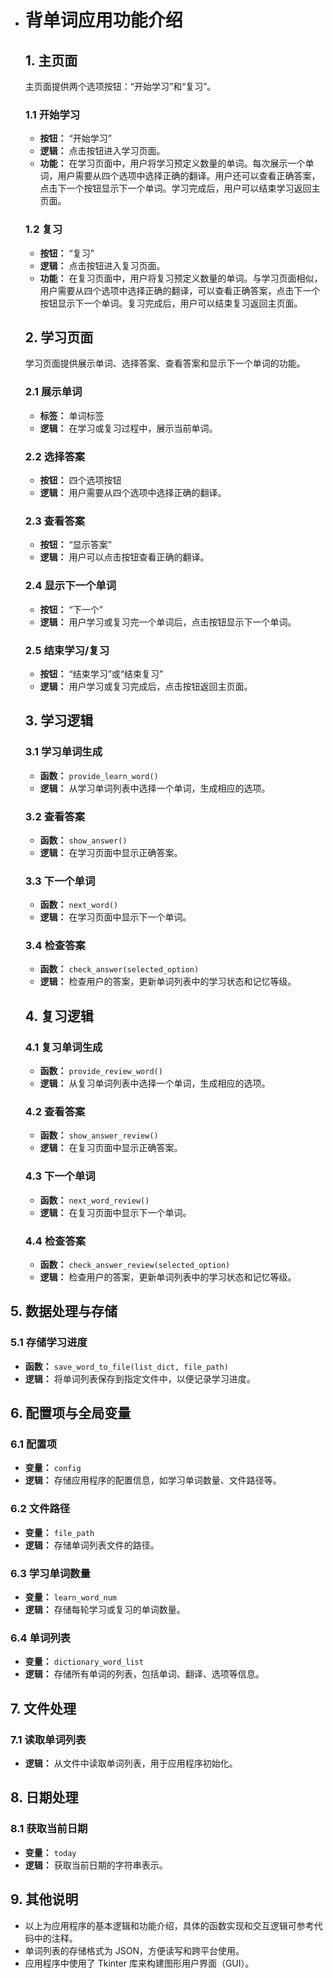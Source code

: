 - # 背单词应用功能介绍

  ## 1. 主页面

  主页面提供两个选项按钮：“开始学习”和“复习”。

  ### 1.1 开始学习

  - **按钮：** “开始学习”
  - **逻辑：** 点击按钮进入学习页面。
  - **功能：** 在学习页面中，用户将学习预定义数量的单词。每次展示一个单词，用户需要从四个选项中选择正确的翻译。用户还可以查看正确答案，点击下一个按钮显示下一个单词。学习完成后，用户可以结束学习返回主页面。

  ### 1.2 复习

  - **按钮：** “复习”
  - **逻辑：** 点击按钮进入复习页面。
  - **功能：** 在复习页面中，用户将复习预定义数量的单词。与学习页面相似，用户需要从四个选项中选择正确的翻译，可以查看正确答案，点击下一个按钮显示下一个单词。复习完成后，用户可以结束复习返回主页面。

  ## 2. 学习页面

  学习页面提供展示单词、选择答案、查看答案和显示下一个单词的功能。

  ### 2.1 展示单词

  - **标签：** 单词标签
  - **逻辑：** 在学习或复习过程中，展示当前单词。

  ### 2.2 选择答案

  - **按钮：** 四个选项按钮
  - **逻辑：** 用户需要从四个选项中选择正确的翻译。

  ### 2.3 查看答案

  - **按钮：** “显示答案”
  - **逻辑：** 用户可以点击按钮查看正确的翻译。

  ### 2.4 显示下一个单词

  - **按钮：** “下一个”
  - **逻辑：** 用户学习或复习完一个单词后，点击按钮显示下一个单词。

  ### 2.5 结束学习/复习

  - **按钮：** “结束学习”或“结束复习”
  - **逻辑：** 用户学习或复习完成后，点击按钮返回主页面。

  ## 3. 学习逻辑

  ### 3.1 学习单词生成

  - **函数：** `provide_learn_word()`
  - **逻辑：** 从学习单词列表中选择一个单词，生成相应的选项。

  ### 3.2 查看答案

  - **函数：** `show_answer()`
  - **逻辑：** 在学习页面中显示正确答案。

  ### 3.3 下一个单词

  - **函数：** `next_word()`
  - **逻辑：** 在学习页面中显示下一个单词。

  ### 3.4 检查答案

  - **函数：** `check_answer(selected_option)`
  - **逻辑：** 检查用户的答案，更新单词列表中的学习状态和记忆等级。

  ## 4. 复习逻辑

  ### 4.1 复习单词生成

  - **函数：** `provide_review_word()`
  - **逻辑：** 从复习单词列表中选择一个单词，生成相应的选项。

  ### 4.2 查看答案

  - **函数：** `show_answer_review()`
  - **逻辑：** 在复习页面中显示正确答案。

  ### 4.3 下一个单词

  - **函数：** `next_word_review()`
  - **逻辑：** 在复习页面中显示下一个单词。

  ### 4.4 检查答案

  - **函数：** `check_answer_review(selected_option)`
  - **逻辑：** 检查用户的答案，更新单词列表中的学习状态和记忆等级。

## 5. 数据处理与存储

### 5.1 存储学习进度

- **函数：** `save_word_to_file(list_dict, file_path)`
- **逻辑：** 将单词列表保存到指定文件中，以便记录学习进度。

## 6. 配置项与全局变量

### 6.1 配置项

- **变量：** `config`
- **逻辑：** 存储应用程序的配置信息，如学习单词数量、文件路径等。

### 6.2 文件路径

- **变量：** `file_path`
- **逻辑：** 存储单词列表文件的路径。

### 6.3 学习单词数量

- **变量：** `learn_word_num`
- **逻辑：** 存储每轮学习或复习的单词数量。

### 6.4 单词列表

- **变量：** `dictionary_word_list`
- **逻辑：** 存储所有单词的列表，包括单词、翻译、选项等信息。

## 7. 文件处理

### 7.1 读取单词列表

- **逻辑：** 从文件中读取单词列表，用于应用程序初始化。

## 8. 日期处理

### 8.1 获取当前日期

- **变量：** `today`
- **逻辑：** 获取当前日期的字符串表示。

## 9. 其他说明

- 以上为应用程序的基本逻辑和功能介绍，具体的函数实现和交互逻辑可参考代码中的注释。
- 单词列表的存储格式为 JSON，方便读写和跨平台使用。
- 应用程序中使用了 Tkinter 库来构建图形用户界面（GUI）。

